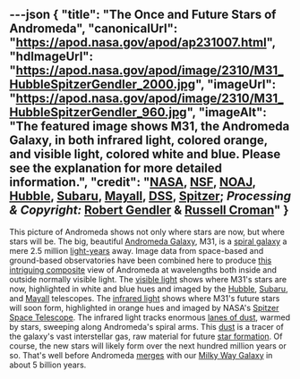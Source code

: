 ---json
{
  "title": "The Once and Future Stars of Andromeda",
  "canonicalUrl": "https://apod.nasa.gov/apod/ap231007.html",
  "hdImageUrl": "https://apod.nasa.gov/apod/image/2310/M31_HubbleSpitzerGendler_2000.jpg",
  "imageUrl": "https://apod.nasa.gov/apod/image/2310/M31_HubbleSpitzerGendler_960.jpg",
  "imageAlt": "The featured image shows M31, the Andromeda Galaxy, in both infrared light, colored orange, and visible light, colored white and blue. Please see the explanation for more detailed information.",
  "credit": "[NASA](https://www.nasa.gov/), [NSF](https://www.nsf.gov/), [NOAJ](https://www.nao.ac.jp/en/), [Hubble](https://www.nasa.gov/mission_pages/hubble/main/index.html), [Subaru](https://subarutelescope.org/en/), [Mayall](https://noirlab.edu/public/programs/kitt-peak-national-observatory/nicholas-mayall-4m-telescope/), [DSS](https://irsa.ipac.caltech.edu/data/DSS/), [Spitzer](https://www.spitzer.caltech.edu/); _Processing & Copyright:_ [Robert Gendler](http://www.robgendlerastropics.com/Biography2.html) & [Russell Croman](https://www.rc-astro.com/about.html)"
}
---

This picture of Andromeda shows not only where stars are now, but where stars will be. The big, beautiful [Andromeda Galaxy](https://en.wikipedia.org/wiki/Andromeda_Galaxy), M31, is a [spiral galaxy](https://en.wikipedia.org/wiki/Spiral_galaxy) a mere 2.5 million [light-years](https://spaceplace.nasa.gov/light-year/en/) away. Image data from space-based and ground-based observatories have been combined here to produce [this intriguing composite](http://www.robgendlerastropics.com/M31-Spitzer-New-Mouseover-M.html) view of Andromeda at wavelengths both inside and outside normally visible light. The [visible light](https://science.nasa.gov/ems/09_visiblelight) shows where M31's stars are now, highlighted in white and blue hues and imaged by the [Hubble](https://www.nasa.gov/mission_pages/hubble/about), [Subaru](https://subarutelescope.org/en/about/), and [Mayall](https://en.wikipedia.org/wiki/Nicholas_U._Mayall_Telescope) telescopes. The [infrared light](https://science.nasa.gov/ems/07_infraredwaves) shows where M31's future stars will soon form, highlighted in orange hues and imaged by NASA's [Spitzer Space Telescope](https://www.spitzer.caltech.edu/mission/mission-overview). The infrared light tracks enormous [lanes of dust](https://apod.nasa.gov/apod/ap211117.html), warmed by stars, sweeping along Andromeda's spiral arms. This [dust](https://apod.nasa.gov/apod/ap030706.html) is a tracer of the galaxy's vast interstellar gas, raw material for future [star formation](https://science.nasa.gov/astrophysics/focus-areas/how-do-stars-form-and-evolve). Of course, the new stars will likely form over the next hundred million years or so. That's well before Andromeda [merges](https://apod.nasa.gov/apod/ap120604.html) with our [Milky Way Galaxy](https://solarsystem.nasa.gov/resources/285/the-milky-way-galaxy/) in about 5 billion years.
